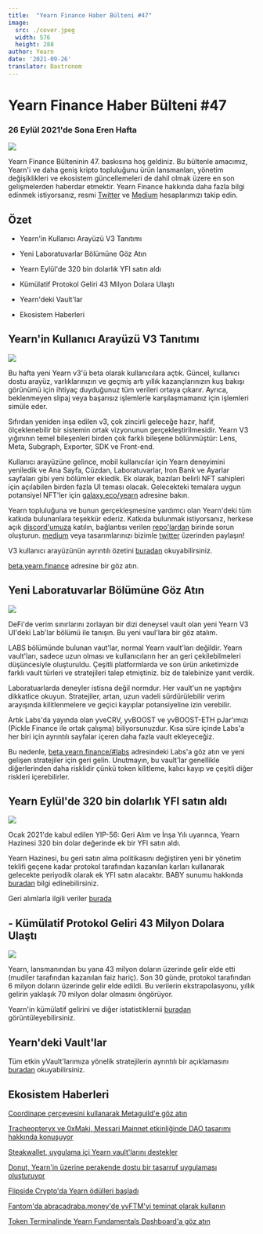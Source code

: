 ```yaml
---
title:  "Yearn Finance Haber Bülteni #47"
image:
  src: ./cover.jpeg
  width: 576
  height: 288
author: Yearn
date: '2021-09-26'
translator: Dastronom
---
```


# Yearn Finance Haber Bülteni #47

### 26 Eylül 2021'de Sona Eren Hafta

![](/_posts/_newsletters/Yearn-Finance-Newsletter-47/cover.jpeg?w=880&h=440)

Yearn Finance Bülteninin 47. baskısına hoş geldiniz. Bu bültenle amacımız, Yearn'i ve daha geniş kripto topluluğunu ürün lansmanları, yönetim değişiklikleri ve ekosistem güncellemeleri de dahil olmak üzere en son gelişmelerden haberdar etmektir. Yearn Finance hakkında daha fazla bilgi edinmek istiyorsanız, resmi [Twitter](https://twitter.com/iearnfinance) ve [Medium](https://medium.com/iearn) hesaplarımızı takip edin.

## **Özet**

-   Yearn'in Kullanıcı Arayüzü V3 Tanıtımı

-   Yeni Laboratuvarlar Bölümüne Göz Atın

-   Yearn Eylül'de 320 bin dolarlık YFI satın aldı

-   Kümülatif Protokol Geliri 43 Milyon Dolara Ulaştı

-   Yearn'deki Vault'lar

-   Ekosistem Haberleri


## Yearn'in Kullanıcı Arayüzü V3 Tanıtımı

![](/_posts/_newsletters/Yearn-Finance-Newsletter-47/image2.jpg?w=800&h=450)

Bu hafta yeni Yearn v3'ü beta olarak kullanıcılara açtık. Güncel, kullanıcı dostu arayüz, varlıklarınızın ve geçmiş artı yıllık kazançlarınızın kuş bakışı görünümü için ihtiyaç duyduğunuz tüm verileri ortaya çıkarır. Ayrıca, beklenmeyen slipaj veya başarısız işlemlerle karşılaşmamanız için işlemleri simüle eder.

Sıfırdan yeniden inşa edilen v3, çok zincirli geleceğe hazır, hafif, ölçeklenebilir bir sistemin ortak vizyonunun gerçekleştirilmesidir. Yearn V3 yığınının temel bileşenleri birden çok farklı bileşene bölünmüştür: Lens, Meta, Subgraph, Exporter, SDK ve Front-end.

Kullanıcı arayüzüne gelince, mobil kullanıcılar için Yearn deneyimini yeniledik ve Ana Sayfa, Cüzdan, Laboratuvarlar, Iron Bank ve Ayarlar sayfaları gibi yeni bölümler ekledik. Ek olarak, bazıları belirli NFT sahipleri için açılabilen birden fazla UI teması olacak. Gelecekteki temalara uygun potansiyel NFT'ler için [galaxy.eco/yearn](https://galaxy.eco/yearn) adresine bakın.

Yearn topluluğuna ve bunun gerçekleşmesine yardımcı olan Yearn'deki tüm katkıda bulunanlara teşekkür ederiz. Katkıda bulunmak istiyorsanız, herkese açık [discord'umuza](https://discord.gg/8rF374XkXy) katılın, bağlantısı verilen [repo'lardan](https://github.com/yearn) birinde sorun oluşturun. [medium](https://medium.com/iearn/yearn-ui-v3-0-a194355bdb1f) veya tasarımlarınızı bizimle [twitter](https://twitter.com/iearnfinance) üzerinden paylaşın!

V3 kullanıcı arayüzünün ayrıntılı özetini [buradan](https://medium.com/iearn/yearn-ui-v3-0-a194355bdb1f) okuyabilirsiniz.

[beta.yearn.finance](https://beta.yearn.finance/) adresine bir göz atın.

## Yeni Laboratuvarlar Bölümüne Göz Atın

![](/_posts/_newsletters/Yearn-Finance-Newsletter-47/image3.jpg?w=1200&h=820)

DeFi'de verim sınırlarını zorlayan bir dizi deneysel vault olan yeni Yearn V3 UI'deki Lab'lar bölümü ile tanışın. Bu yeni vaul'lara bir göz atalım.

LABS bölümünde bulunan vaut'lar, normal Yearn vault'ları değildir. Yearn vault'ları, sadece uzun olması ve kullanıcıların her an geri çekilebilmeleri düşüncesiyle oluşturuldu. Çeşitli platformlarda ve son ürün anketimizde farklı vault türleri ve stratejileri talep etmiştiniz. biz de talebinize yanıt verdik.

Laboratuarlarda deneyler istisna değil normdur. Her vault'un ne yaptığını dikkatlice okuyun. Stratejiler, artan, uzun vadeli sürdürülebilir verim arayışında kilitlenmelere ve geçici kayıplar potansiyeline izin verebilir.

Artık Labs'da yayında olan yveCRV, yvBOOST ve yvBOOST-ETH pJar'ımızı (Pickle Finance ile ortak çalışma) biliyorsunuzdur. Kısa süre içinde Labs'a her biri için ayrıntılı sayfalar içeren daha fazla vault ekleyeceğiz.

Bu nedenle, [beta.yearn.finance/#labs](https://beta.yearn.finance/#/labs) adresindeki Labs'a göz atın ve yeni gelişen stratejiler için geri gelin. Unutmayın, bu vault'lar genellikle diğerlerinden daha risklidir çünkü token kilitleme, kalıcı kayıp ve çeşitli diğer riskleri içerebilirler.

## Yearn Eylül'de 320 bin dolarlık YFI satın aldı

![](/_posts/_newsletters/Yearn-Finance-Newsletter-47/image4.jpg?w=1456&h=805)

Ocak 2021'de kabul edilen YIP-56: Geri Alım ve İnşa Yılı uyarınca, Yearn Hazinesi 320 bin dolar değerinde ek bir YFI satın aldı.

Yearn Hazinesi, bu geri satın alma politikasını değiştiren yeni bir yönetim teklifi geçene kadar protokol tarafından kazanılan karları kullanarak gelecekte periyodik olarak ek YFI satın alacaktır. BABY sunumu hakkında [buradan](https://snapshot.org/#/yearn/proposal/Qmb6gBzjvgLMazSrQQGVcjutLNdkVyM2Lh6yckMzdoaHWZ) bilgi edinebilirsiniz.

Geri alımlarla ilgili veriler [burada](https://www.yfistats.com/financials/YFIBuybacks.html)

## - Kümülatif Protokol Geliri 43 Milyon Dolara Ulaştı

![](/_posts/_newsletters/Yearn-Finance-Newsletter-47/image5.jpg?w=1456&h=827)

Yearn, lansmanından bu yana 43 milyon doların üzerinde gelir elde etti (mudiler tarafından kazanılan faiz hariç). Son 30 günde, protokol tarafından 6 milyon doların üzerinde gelir elde edildi. Bu verilerin ekstrapolasyonu, yıllık gelirin yaklaşık 70 milyon dolar olmasını öngörüyor.

Yearn'in kümülatif gelirini ve diğer istatistiklernii [buradan](https://www.yfistats.com/) görüntüleyebilirsiniz.

## Yearn'deki Vault'lar

Tüm etkin yVault'larımıza yönelik stratejilerin ayrıntılı bir açıklamasını [buradan](https://medium.com/yearn-state-of-the-vaults/the-vaults-at-yearn-9237905ffed3) okuyabilirsiniz.

## Ekosistem Haberleri

[Coordinape çerçevesini kullanarak Metaguild'e göz atın](https://twitter.com/metaguildcom/status/1440368717888557068)

[Tracheopteryx ve 0xMaki, Messari Mainnet etkinliğinde DAO tasarımı hakkında konuşuyor](https://twitter.com/MessariCrypto/status/1440412651457110020)

[Steakwallet, uygulama içi Yearn vault'larını destekler](https://twitter.com/steakwallet/status/1440734147194994694)

[Donut, Yearn'in üzerine perakende dostu bir tasarruf uygulaması oluşturuyor](https://twitter.com/bantg/status/1438680337735987209)

[Flipside Crypto'da Yearn ödülleri başladı](https://twitter.com/flipsidecrypto/status/1438613782507446273)

[Fantom'da abracadraba.money'de yvFTM'yi teminat olarak kullanın](https://twitter.com/MIM_Spell/status/1441912161001820161?s=20)

[Token Terminalinde Yearn Fundamentals Dashboard'a göz atın](https://twitter.com/iearnfinance/status/1441179921523507200)
